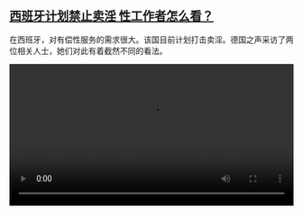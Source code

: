 <!--1671353224000-->
[西班牙计划禁止卖淫 性工作者怎么看？](https://www.dw.com/zh/%E8%A5%BF%E7%8F%AD%E7%89%99%E8%AE%A1%E5%88%92%E7%A6%81%E6%AD%A2%E5%8D%96%E6%B7%AB%20%E6%80%A7%E5%B7%A5%E4%BD%9C%E8%80%85%E6%80%8E%E4%B9%88%E7%9C%8B%EF%BC%9F/a-64093789)
------

<p>在西班牙，对有偿性服务的需求很大。该国目前计划打击卖淫。德国之声采访了两位相关人士，她们对此有着截然不同的看法。</small></p><video src="https://tvdownloaddw-a.akamaihd.net/dwtv_video/flv/vdt_zh/2022/bchi221214_001_prostitution_01r_AVC_1280x720.mp4" controls style="width:100%"></video>
